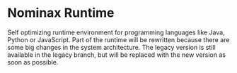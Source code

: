 # Nominax Runtime
Self optimizing runtime environment for programming languages like Java, Python or JavaScript.
Part of the runtime will be rewritten because there are some big changes in the system architecture.
The legacy version is still available in the legacy branch, but will be replaced with the new version as soon as possible.
